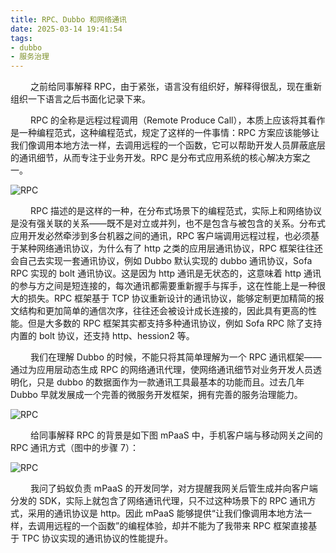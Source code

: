 ```yaml
---
title: RPC、Dubbo 和网络通讯
date: 2025-03-14 19:41:54
tags:
- dubbo
- 服务治理
---
```


&ensp;&ensp;&ensp;&ensp; 之前给同事解释 RPC，由于紧张，语言没有组织好，解释得很乱，现在重新组织一下语言之后书面化记录下来。

&ensp;&ensp;&ensp;&ensp; RPC 的全称是远程过程调用（Remote Produce Call），本质上应该将其看作是一种编程范式，这种编程范式，规定了这样的一件事情：RPC 方案应该能够让我们像调用本地方法一样，去调用远程的一个函数，它可以帮助开发人员屏蔽底层的通讯细节，从而专注于业务开发。RPC 是分布式应用系统的核心解决方案之一。

![RPC](/pic/工程/RPC、dubbo和网络通讯/RPC.png)

&ensp;&ensp;&ensp;&ensp; RPC 描述的是这样的一种，在分布式场景下的编程范式，实际上和网络协议是没有强关联的关系——既不是对立或并列，也不是包含与被包含的关系。分布式应用开发必然牵涉到多台机器之间的通讯，RPC 客户端调用远程过程，也必须基于某种网络通讯协议，为什么有了 http 之类的应用层通讯协议，RPC 框架往往还会自己去实现一套通讯协议，例如 Dubbo 默认实现的 dubbo 通讯协议，Sofa RPC 实现的 bolt 通讯协议。这是因为 http 通讯是无状态的，这意味着 http 通讯的参与方之间是短连接的，每次通讯都需要重新握手与挥手，这在性能上是一种很大的损失。RPC 框架基于 TCP 协议重新设计的通讯协议，能够定制更加精简的报文结构和更加简单的通信次序，往往还会被设计成长连接的，因此具有更高的性能。但是大多数的 RPC 框架其实都支持多种通讯协议，例如 Sofa RPC 除了支持内置的 bolt 协议，还支持 http、hession2 等。 

&ensp;&ensp;&ensp;&ensp; 我们在理解 Dubbo 的时候，不能只将其简单理解为一个 RPC 通讯框架——通过为应用层动态生成 RPC 的网络通讯代理，使网络通讯细节对业务开发人员透明化，只是 dubbo 的数据面作为一款通讯工具最基本的功能而且。过去几年 Dubbo 早就发展成一个完善的微服务开发框架，拥有完善的服务治理能力。

![RPC](/pic/工程/RPC、dubbo和网络通讯/dubbo.png)

&ensp;&ensp;&ensp;&ensp; 给同事解释 RPC 的背景是如下图 mPaaS 中，手机客户端与移动网关之间的 RPC 通讯方式（图中的步骤 7）：

![RPC](/pic/工程/RPC、dubbo和网络通讯/mpaas.jpg)

&ensp;&ensp;&ensp;&ensp; 我问了蚂蚁负责 mPaaS 的开发同学，对方提醒我网关后管生成并向客户端分发的 SDK，实际上就包含了网络通讯代理，只不过这种场景下的 RPC 通讯方式，采用的通讯协议是 http。因此 mPaaS 能够提供“让我们像调用本地方法一样，去调用远程的一个函数”的编程体验，却并不能为了我带来 RPC 框架直接基于 TPC 协议实现的通讯协议的性能提升。

 
